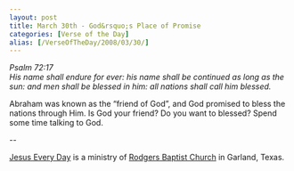 ```yaml
---
layout: post
title: March 30th - God&rsquo;s Place of Promise
categories: [Verse of the Day]
alias: [/VerseOfTheDay/2008/03/30/]
---
```


_Psalm 72:17  
His name shall endure for ever: his name shall be continued as long
as the sun: and men shall be blessed in him: all nations shall call
him blessed._

Abraham was known as the &ldquo;friend of God&rdquo;, and God
promised to bless the nations through Him. Is God your friend? Do you
want to blessed? Spend some time talking to God.

 --

<a href=http://jesuseveryday.net>Jesus Every Day</a> is a ministry of <a href=http://rodgersbaptist.net>Rodgers Baptist Church</a> in Garland, Texas.
